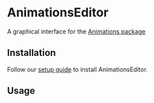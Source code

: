 # AnimationsEditor
A graphical interface for the [Animations package](https://github.com/hpi-swa/animations)

## Installation
Follow our [setup guide]() to install AnimationsEditor.

## Usage
